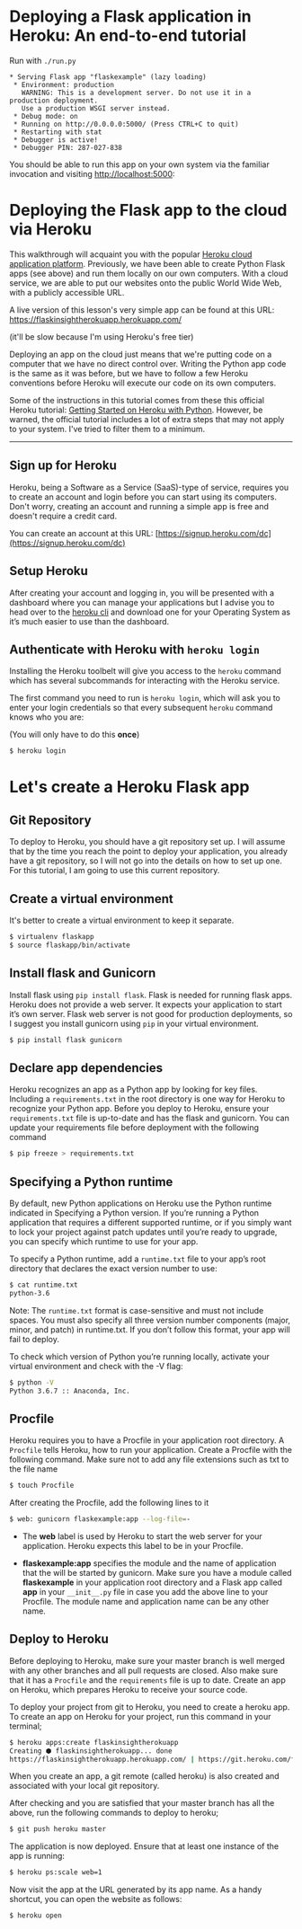 # Deploying a Flask application in Heroku: An end-to-end tutorial

Run with `./run.py`

```
* Serving Flask app "flaskexample" (lazy loading)
 * Environment: production
   WARNING: This is a development server. Do not use it in a production deployment.
   Use a production WSGI server instead.
 * Debug mode: on
 * Running on http://0.0.0.0:5000/ (Press CTRL+C to quit)
 * Restarting with stat
 * Debugger is active!
 * Debugger PIN: 287-027-838
```

You should be able to run this app on your own system via the familiar invocation and visiting [http://localhost:5000](http://localhost:5000):

# Deploying the Flask app to the cloud via Heroku

This walkthrough will acquaint you with the popular [Heroku cloud application platform](https://devcenter.heroku.com/start). Previously, we have been able to create Python Flask apps (see above) and run them locally on our own computers. With a cloud service, we are able to put our websites onto the public World Wide Web, with a publicly accessible URL.

A live version of this lesson's very simple app can be found at this URL: https://flaskinsightherokuapp.herokuapp.com/

(it'll be slow because I'm using Heroku's free tier)

Deploying an app on the cloud just means that we're putting code on a computer that we have no direct control over. Writing the Python app code is the same as it was before, but we have to follow a few Heroku conventions before Heroku will execute our code on its own computers.

Some of the instructions in this tutorial comes from these this official Heroku tutorial: [Getting Started on Heroku with Python](https://devcenter.heroku.com/articles/getting-started-with-python?singlepage=true). However, be warned, the official tutorial includes a lot of extra steps that may not apply to your system. I've tried to filter them to a minimum.

------------------

## Sign up for Heroku

Heroku, being a Software as a Service (SaaS)-type of service, requires you to create an account and login before you can start using its computers. Don't worry, creating an account and running a simple app is free and doesn't require a credit card.

You can create an account at this URL: [https://signup.heroku.com/dc](https://signup.heroku.com/dc)

## Setup Heroku

After creating your account and logging in, you will be presented with a dashboard where you can manage your applications but I advise you to head over to the [heroku cli](https://devcenter.heroku.com/articles/heroku-cli) and download one for your Operating System as it’s much easier to use than the dashboard.

## Authenticate with Heroku with `heroku login`

Installing the Heroku toolbelt will give you access to the `heroku` command which has several subcommands for interacting with the Heroku service. 

The first command you need to run is `heroku login`, which will ask you to enter your login credentials so that every subsequent `heroku` command knows who you are:

(You will only have to do this __once__)

~~~sh
$ heroku login
~~~

# Let's create a Heroku Flask app

## Git Repository

To deploy to Heroku, you should have a git repository set up. I will assume that by the time you reach the point to deploy your application, you already have a git repository, so I will not go into the details on how to set up one. For this tutorial, I am going to use this current repository.

## Create a virtual environment

It's better to create a virtual environment to keep it separate.

~~~sh
$ virtualenv flaskapp
$ source flaskapp/bin/activate
~~~

## Install flask and Gunicorn

Install flask using `pip install flask`. Flask is needed for running flask apps. Heroku does not provide a web server. It expects your application to start it’s own server. Flask web server is not good for production deployments, so I suggest you install gunicorn using `pip` in your virtual environment.

~~~sh
$ pip install flask gunicorn
~~~

## Declare app dependencies

Heroku recognizes an app as a Python app by looking for key files. Including a `requirements.txt` in the root directory is one way for Heroku to recognize your Python app. Before you deploy to Heroku, ensure your `requirements.txt` file is up-to-date and has the flask and gunicorn. You can update your requirements file before deployment with the following command

~~~sh
$ pip freeze > requirements.txt
~~~

## Specifying a Python runtime

By default, new Python applications on Heroku use the Python runtime indicated in Specifying a Python version. If you’re running a Python application that requires a different supported runtime, or if you simply want to lock your project against patch updates until you’re ready to upgrade, you can specify which runtime to use for your app.

To specify a Python runtime, add a `runtime.txt` file to your app’s root directory that declares the exact version number to use:

~~~sh
$ cat runtime.txt 
python-3.6
~~~

Note: The `runtime.txt` format is case-sensitive and must not include spaces. You must also specify all three version number components (major, minor, and patch) in runtime.txt. If you don’t follow this format, your app will fail to deploy.

To check which version of Python you’re running locally, activate your virtual environment and check with the -V flag:

~~~sh
$ python -V
Python 3.6.7 :: Anaconda, Inc.
~~~

## Procfile

Heroku requires you to have a Procfile in your application root directory. A `Procfile` tells Heroku, how to run your application. Create a Procfile with the following command. Make sure not to add any file extensions such as txt to the file name

~~~sh
$ touch Procfile
~~~

After creating the Procfile, add the following lines to it

~~~sh
$ web: gunicorn flaskexample:app --log-file=-
~~~

- The **web** label is used by Heroku to start the web server for your application. Heroku expects this label to be in your Procfile.

- **flaskexample:app** specifies the module and the name of application that the will be started by gunicorn. Make sure you have a module called **flaskexample** in your application root directory and a Flask app called **app** in your `__init__.py` file in case you add the above line to your Procfile. The module name and application name can be any other name. 

## Deploy to Heroku

Before deploying to Heroku, make sure your master branch is well merged with any other branches and all pull requests are closed. Also make sure that it has a `Procfile` and the `requirements` file is up to date. Create an app on Heroku, which prepares Heroku to receive your source code.

To deploy your project from git to Heroku, you need to create a heroku app. To create an app on Heroku for your project, run this command in your terminal;

~~~sh
$ heroku apps:create flaskinsightherokuapp
Creating ⬢ flaskinsightherokuapp... done
https://flaskinsightherokuapp.herokuapp.com/ | https://git.heroku.com/flaskinsightherokuapp.git
~~~

When you create an app, a git remote (called heroku) is also created and associated with your local git repository.

After checking and you are satisfied that your master branch has all the above, run the following commands to deploy to heroku;

~~~sh
$ git push heroku master
~~~

The application is now deployed. Ensure that at least one instance of the app is running:

~~~sh
$ heroku ps:scale web=1
~~~

Now visit the app at the URL generated by its app name. As a handy shortcut, you can open the website as follows:

~~~sh
$ heroku open
~~~